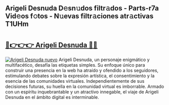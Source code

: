 ## Arigeli Desnuda D𝚎sn𝚞dos filtr𝚊dos - Parts-r7a Vid𝚎os f𝚘tos - N𝚞evas filtr𝚊ciones atr𝚊ctivas T1UHm

# <h2><a href="http://mb6m6mz.tromn.icu/?c=Arigeli+Desnuda">🔗👉👉👉 Arigeli Desnuda 🔗🔗</a></h2>

[![Arigeli Desnuda nuevo](https://i.imgur.com/pEAQMta.gif)](http://mb6m6mz.tromn.icu/?c=Arigeli+Desnuda)
Arigeli Desnuda, un personaje enigmático y multifacético, desafía las etiquetas simples. Su enfoque único para construir una presencia en la web ha atraído y ofendido a los seguidores, estimulando debates sobre la expresión artística, el consentimiento y la esencia de las comunidades virtuales. Independientemente de sus decisiones futuras, su huella en la comunidad virtual es imborrable. Armado con un espíritu inquebrantable y un atractivo innegable, el viaje de Arigeli Desnuda en el ámbito digital es interminable.
